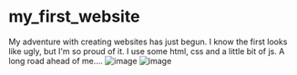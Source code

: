 # my_first_website
My adventure with creating websites has just begun.
I know the first looks like ugly, but I'm so proud of it.
I use some html, css and a little bit of js.
A long road ahead of me....
![image](https://github.com/JaskiewiczPiotr/my_first_website/assets/61473938/72b6789f-c186-48f1-96e7-07d8a3746d33)
![image](https://github.com/JaskiewiczPiotr/my_first_website/assets/61473938/53cfcabc-7e0f-4441-831d-4cadd5eb6c62)
